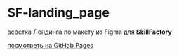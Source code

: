 # SF-landing_page
верстка Лендинга по макету из Figma для <strong>SkillFactory</strong>

<a href="https://vaycheslav2020.github.io/SF-landing_page/">посмотреть на GitHab Pages</a>
